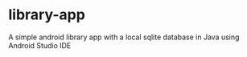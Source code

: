 # library-app
A simple android library app with a local sqlite database in Java using Android Studio IDE
